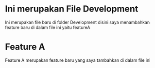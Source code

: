 # Ini merupakan File Development
Ini merupakan file baru di folder Development disini saya menambahkan feature baru di dalam file ini yaitu featureA

# Feature A
Feature A merupakan feature baru yang saya tambahkan di dalam file ini
